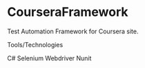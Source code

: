 # CourseraFramework
Test Automation Framework for Coursera site.

Tools/Technologies 

C#
Selenium Webdriver
Nunit


